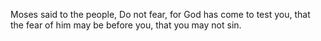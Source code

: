 Moses said to the people, Do not fear, for God has come to test you, that the fear of him may be before you, that you may not sin.

